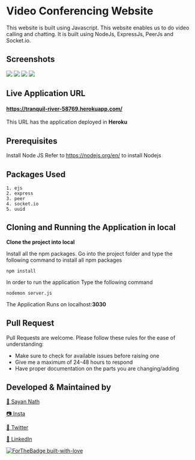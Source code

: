 # Video Conferencing Website

This website is built using Javascript. This website enables us to do video calling and chatting. It is built using NodeJs, ExpressJs, PeerJs and Socket.io.

## Screenshots
<img src="screenshots/1.png" />
<img src="screenshots/2.png" />
<img src="screenshots/3.png" />
<img src="screenshots/4.png" />


## Live Application URL
#### https://tranquil-river-58769.herokuapp.com/
This URL has the application deployed in **Heroku**

## Prerequisites
Install Node JS
Refer to https://nodejs.org/en/ to install Nodejs

## Packages Used
```
1. ejs
2. express
3. peer
4. socket.io
5. uuid
```

## Cloning and Running the Application in local
**Clone the project into local**

Install all the npm packages. Go into the project folder and type the following command to install all npm packages
```
npm install
```
In order to run the application Type the following command
```
nodemon server.js
```
The Application Runs on localhost:**3030**

## Pull Request

Pull Requests are welcome. Please follow these rules for the ease of understanding:
* Make sure to check for available issues before raising one
* Give me a maximum of 24-48 hours to respond
* Have proper documentation on the parts you are changing/adding

## Developed & Maintained by

[👨 Sayan Nath](https://sayan-nath.web.app/)

[📷 Insta](https://www.instagram.com/sayannath235/)

[🐤 Twitter](https://twitter.com/SayanNa20204009)

[🧳 LinkedIn](https://www.linkedin.com/in/sayan-nath-15a989182/)


[![ForTheBadge built-with-love](http://ForTheBadge.com/images/badges/built-with-love.svg)](https://github.com/sayannath)
